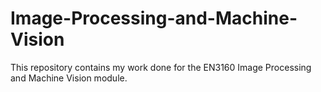 # Image-Processing-and-Machine-Vision
This repository contains my work done for the EN3160 Image Processing and Machine Vision module.
